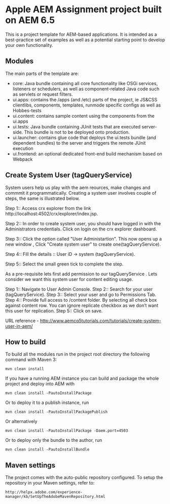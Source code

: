 # Apple AEM Assignment project built on AEM 6.5

This is a project template for AEM-based applications. It is intended as a best-practice set of examples as well as a potential starting point to develop your own functionality.

## Modules

The main parts of the template are:

* core: Java bundle containing all core functionality like OSGi services, listeners or schedulers, as well as component-related Java code such as servlets or request filters.
* ui.apps: contains the /apps (and /etc) parts of the project, ie JS&CSS clientlibs, components, templates, runmode specific configs as well as Hobbes-tests
* ui.content: contains sample content using the components from the ui.apps
* ui.tests: Java bundle containing JUnit tests that are executed server-side. This bundle is not to be deployed onto production.
* ui.launcher: contains glue code that deploys the ui.tests bundle (and dependent bundles) to the server and triggers the remote JUnit execution
* ui.frontend: an optional dedicated front-end build mechanism based on Webpack

## Create System User (tagQueryService)

System users help us play with the aem reources, make changes and commmit it programmatically. Creating a system user involves couple of steps, the same is illustrated below.

Step 1:: Access crx explorer from the link http://localhost:4502/crx/explorer/index.jsp.

Step 2:: In order to create system user, you should have logged in with the Administrators credentials. Click on login on the crx explorer dashboard.

Step 3:: Click the option called "User Administartion". This now opens up a new window , Click "Create system user" to create one(tagQueryService).

Step 4::  Fill the details :: User iD -> system (tagQueryService).

Step 5:: Select the small green tick to complete the step.

As a pre-requisite lets first add permission to our tagQueryService . Lets consider we want this system user for content editing usage.

Step 1:: Navigate to User Admin Console.
Step 2:: Search for your user (tagQueryService).
Step 3:: Select your user and go to Permissions Tab.
Step 4:: Provide full access to /content folder. By selecting all check box against content row. You can ignore replicate checkbox as we don’t want this user for replication.
Step 5:: Click on save.

URL reference -	http://www.aemcq5tutorials.com/tutorials/create-system-user-in-aem/

## How to build

To build all the modules run in the project root directory the following command with Maven 3:

    mvn clean install

If you have a running AEM instance you can build and package the whole project and deploy into AEM with

    mvn clean install -PautoInstallPackage

Or to deploy it to a publish instance, run

    mvn clean install -PautoInstallPackagePublish

Or alternatively

    mvn clean install -PautoInstallPackage -Daem.port=4503

Or to deploy only the bundle to the author, run

    mvn clean install -PautoInstallBundle

## Maven settings

The project comes with the auto-public repository configured. To setup the repository in your Maven settings, refer to:

    http://helpx.adobe.com/experience-manager/kb/SetUpTheAdobeMavenRepository.html
